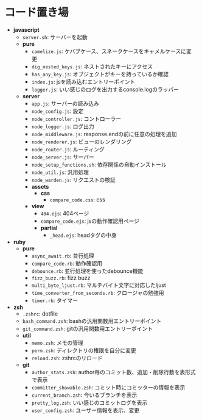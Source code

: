 # コード置き場

- **javascript**
  - `server.sh`: サーバーを起動
  - **pure**
    - `camelize.js`: ケバブケース、スネークケースをキャメルケースに変更
    - `dig_nested_keys.js`: ネストされたキーにアクセス
    - `has_any_key.js`: オブジェクトがキーを持っているか確認
    - `index.js`: jsを読み込むエントリーポイント
    - `logger.js`: いい感じのログを出力するconsole.logのラッパー
  - **server**
    - `app.js`: サーバーの読み込み
    - `node_config.js`: 設定
    - `node_controller.js`: コントローラー
    - `node_logger.js`: ログ出力
    - `node_middleware.js`: response.endの前に任意の処理を追加
    - `node_renderer.js`: ビューのレンダリング
    - `node_router.js`: ルーティング
    - `node_server.js`: サーバー
    - `node_setup_functions.sh`: 依存関係の自動インストール
    - `node_util.js`: 汎用処理
    - `node_warden.js`: リクエストの検証
    - **assets**
      - **css**
        - `compare_code.css`: css
    - **view**
      - `404.ejs`: 404ページ
      - `compare_code.ejs`: jsの動作確認用ページ
      - **partial**
        - `_head.ejs`: headタグの中身
- **ruby**
  - **pure**
    - `async_await.rb`: 並行処理
    - `compare_code.rb`: 動作確認用
    - `debounce.rb`: 並行処理を使ったdebounce機能
    - `fizz_buzz.rb`: fizz buzz
    - `multi_byte_ljust.rb`: マルチバイト文字に対応したljust
    - `time_converter_from_seconds.rb`: クロージャの勉強用
    - `timer.rb`: タイマー
- **zsh**
  - `.zshrc`: dotfile
  - `bash_command.zsh`: bashの汎用関数用エントリーポイント
  - `git_command.zsh`: gitの汎用関数用エントリーポイント
  - **util**
    - `memo.zsh`: メモの管理
    - `perm.zsh`: ディレクトリの権限を自分に変更
    - `reload.zsh`: zshrcのリロード
  - **git**
    - `author_stats.zsh`: author毎のコミット数、追加・削除行数を表形式で表示
    - `committer_showable.zsh`: コミット時にコミッターの情報を表示
    - `current_branch.zsh`: 今いるブランチを表示
    - `pretty_log.zsh`: いい感じのコミットログを表示
    - `user_config.zsh`: ユーザー情報を表示、変更